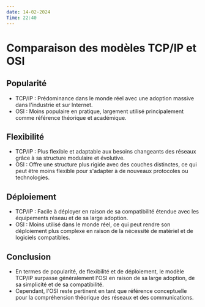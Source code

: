 ```yaml
---
date: 14-02-2024
Time: 22:40
---
```

# Comparaison des modèles TCP/IP et OSI

## Popularité

- TCP/IP : Prédominance dans le monde réel avec une adoption massive dans l'industrie et sur Internet.
- OSI : Moins populaire en pratique, largement utilisé principalement comme référence théorique et académique.

## Flexibilité

- TCP/IP : Plus flexible et adaptable aux besoins changeants des réseaux grâce à sa structure modulaire et évolutive.
- OSI : Offre une structure plus rigide avec des couches distinctes, ce qui peut être moins flexible pour s'adapter à de nouveaux protocoles ou technologies.

## Déploiement

- TCP/IP : Facile à déployer en raison de sa compatibilité étendue avec les équipements réseau et de sa large adoption.
- OSI : Moins utilisé dans le monde réel, ce qui peut rendre son déploiement plus complexe en raison de la nécessité de matériel et de logiciels compatibles.

## Conclusion

- En termes de popularité, de flexibilité et de déploiement, le modèle TCP/IP surpasse généralement l'OSI en raison de sa large adoption, de sa simplicité et de sa compatibilité.
- Cependant, l'OSI reste pertinent en tant que référence conceptuelle pour la compréhension théorique des réseaux et des communications.